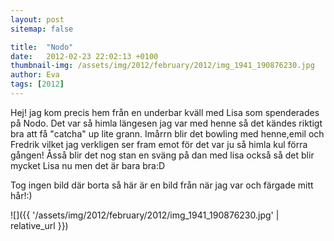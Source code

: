 ```yaml
---
layout: post
sitemap: false

title:  "Nodo"
date:   2012-02-23 22:02:13 +0100
thumbnail-img: /assets/img/2012/february/2012/img_1941_190876230.jpg
author: Eva
tags: [2012]
---
```


Hej! jag kom precis hem från en underbar kväll med Lisa som spenderades på Nodo. Det var så himla längesen jag var med henne så det kändes riktigt bra att få "catcha" up lite grann. Imårrn blir det bowling med henne,emil och Fredrik vilket jag verkligen ser fram emot för det var ju så himla kul förra gången! Åsså blir det nog stan en sväng på dan med lisa också så det blir mycket Lisa nu men det är bara bra:D






Tog ingen bild där borta så här är en bild från när jag var och färgade mitt hår!:)

![]({{ '/assets/img/2012/february/2012/img_1941_190876230.jpg'  | relative_url }})

